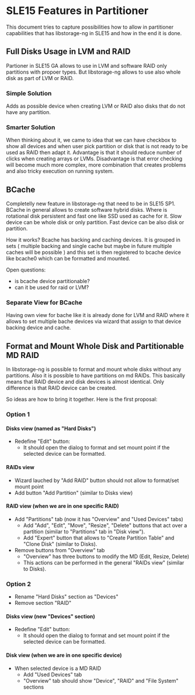 # SLE15 Features in Partitioner

This document tries to capture possibilities how to allow in partitioner
capabilities that has libstorage-ng in SLE15 and how in the end it is done.

## Full Disks Usage in LVM and RAID

Partioner in SLE15 GA allows to use in LVM and software RAID only partitions
with propoer types. But libstorage-ng allows to use also whole disk as part of
LVM or RAID.

### Simple Solution

Adds as possible device when creating LVM or RAID also disks that do not have
any partition.

### Smarter Solution

When thinking about it, we came to idea that we can have checkbox to show all
devices and when user pick partition or disk that is not ready to be used as 
RAID then adapt it. Advantage is that it should reduce number of clicks when
creating arrays or LVMs. Disadvantage is that error checking will become much 
more complex, more combination that creates problems and also tricky execution
on running system.

## BCache

Completelly new feature in libstorage-ng that need to be in SLE15 SP1. BCache in
general allows to create software hybrid disks. Where is rotational disk
persistent and fast one like SSD used as cache for it. Slow device can be whole
disk or only partition. Fast device can be also disk or partition.

How it works? Bcache has backing and caching devices. It is grouped in sets 
( multiple backing and single cache but maybe in future multiple caches will 
be possible ) and this set is then registered to bcache device like bcache0
which can be formatted and mounted.

Open questions:

- is bcache device partitionable?
- can it be used for raid or LVM?

### Separate View for BCache

Having own view for bache like it is already done for LVM and RAID where it
allows to set multiple bache devices via wizard that assign to that device
backing device and cache.

## Format and Mount Whole Disk and Partitionable MD RAID

In libstorage-ng is possible to format and mount whole disks without any
partitions. Also it is possible to have partitions on md RAIDs. This basically
means that RAID device and disk devices is almost identical. Only difference 
is that RAID device can be created.

So ideas are how to bring it together. Here is the first proposal:

### Option 1

#### Disks view (named as "Hard Disks")

* Redefine "Edit" button:
  * It should open the dialog to format and set mount point if the selected device can be formatted.

#### RAIDs view

* Wizard lauched by "Add RAID" button should not allow to format/set mount point
* Add button "Add Partition" (similar to Disks view)

#### RAID view (when we are in one specific RAID)

* Add "Partitions" tab (now it has "Overview" and "Used Devices" tabs)
  * Add "Add", "Edit", "Move", "Resize", "Delete" buttons that act over a partition (similar to "Partitions" tab in "Disk view").
  * Add "Expert" button that allows to "Create Partition Table" and "Clone Disk" (similar to Disks).
* Remove buttons from "Overview" tab
  * "Overview" has three buttons to modify the MD (Edit, Resize, Delete)
  * This actions can be performed in the general "RAIDs view" (similar to Disks).


### Option 2

* Rename "Hard Disks" section as "Devices"
* Remove section "RAID"

#### Disks view (new "Devices" section)

* Redefine "Edit" button:
  * It should open the dialog to format and set mount point if the selected device can be formatted.

#### Disk view (when we are in one specific device)

* When selected device is a MD RAID
	* Add "Used Devices" tab
	* "Overview" tab should show "Device", "RAID" and "File System" sections
